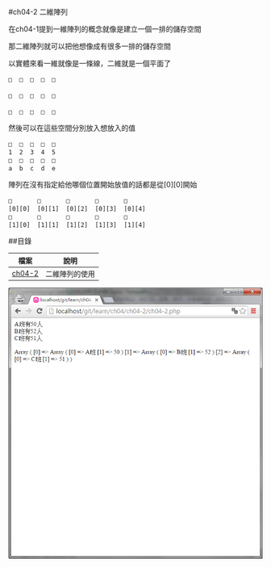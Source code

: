 #ch04-2 二維陣列


在ch04-1提到一維陣列的概念就像是建立一個一排的儲存空間

那二維陣列就可以把他想像成有很多一排的儲存空間

以實體來看一維就像是一條線，二維就是一個平面了

	□  □  □  □  □  
  
	□  □  □  □  □ 
	
	□  □  □  □  □ 

然後可以在這些空間分別放入想放入的值

	□  □  □  □  □  
	1  2  3  4  5
	□  □  □  □  □  
	a  b  c  d  e  
	
陣列在沒有指定給他哪個位置開始放值的話都是從[0][0]開始

	□       □       □       □       □  
	[0][0]  [0][1]  [0][2]  [0][3]  [0][4]
	□       □       □       □       □  
	[1][0]  [1][1]  [1][2]  [1][3]  [1][4]






##目錄

|檔案                                        |說明                                         |
|--------------------------------------------|---------------------------------------------|
|[ch04-2](ch04-2.php)                        |二維陣列的使用                               |

![result](ch04-2.png)